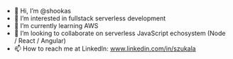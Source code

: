 - 👋 Hi, I’m @shookas
- 👀 I’m interested in fullstack serverless development
- 🌱 I’m currently learning AWS
- 💞️ I’m looking to collaborate on serverless JavaScript echosystem (Node / React / Angular)
- 📫 How to reach me at LinkedIn: www.linkedin.com/in/szukala

<!---
shookas/shookas is a ✨ special ✨ repository because its `README.md` (this file) appears on your GitHub profile.
You can click the Preview link to take a look at your changes.
--->
